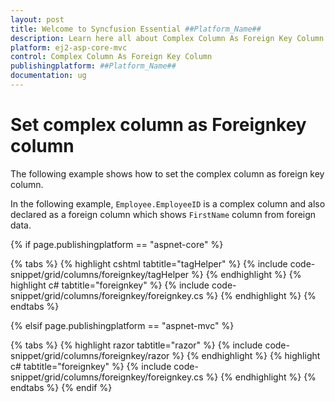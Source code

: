 ```yaml
---
layout: post
title: Welcome to Syncfusion Essential ##Platform_Name##
description: Learn here all about Complex Column As Foreign Key Column of Syncfusion Essential ##Platform_Name## widgets based on HTML5 and jQuery.
platform: ej2-asp-core-mvc
control: Complex Column As Foreign Key Column
publishingplatform: ##Platform_Name##
documentation: ug
---
```



# Set complex column as Foreignkey column

The following example shows how to set the complex column as foreign key column.

In the following example, `Employee.EmployeeID` is a complex column and also declared as a foreign column which shows `FirstName` column from foreign data.

{% if page.publishingplatform == "aspnet-core" %}

{% tabs %}
{% highlight cshtml tabtitle="tagHelper" %}
{% include code-snippet/grid/columns/foreignkey/tagHelper %}
{% endhighlight %}
{% highlight c# tabtitle="foreignkey" %}
{% include code-snippet/grid/columns/foreignkey/foreignkey.cs %}
{% endhighlight %}
{% endtabs %}

{% elsif page.publishingplatform == "aspnet-mvc" %}

{% tabs %}
{% highlight razor tabtitle="razor" %}
{% include code-snippet/grid/columns/foreignkey/razor %}
{% endhighlight %}
{% highlight c# tabtitle="foreignkey" %}
{% include code-snippet/grid/columns/foreignkey/foreignkey.cs %}
{% endhighlight %}
{% endtabs %}
{% endif %}


